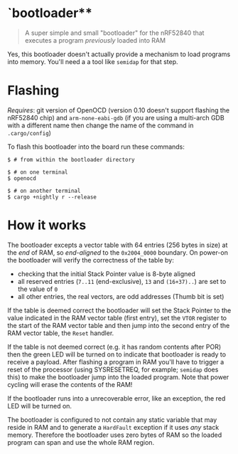 # `bootloader**

> A super simple and small "bootloader" for the nRF52840 that executes a program
> *previously* loaded into RAM

Yes, this bootloader doesn't actually provide a mechanism to load programs into
memory. You'll need a a tool like `semidap` for that step.

# Flashing

*Requires*: git version of OpenOCD (version 0.10 doesn't support flashing the
nRF52840 chip) and `arm-none-eabi-gdb` (if you are using a multi-arch GDB with a
different name then change the name of the command in `.cargo/config`)

To flash this bootloader into the board run these commands:

``` console
$ # from within the bootloader directory

$ # on one terminal
$ openocd

$ # on another terminal
$ cargo +nightly r --release
```

# How it works

The bootloader excepts a vector table with 64 entries (256 bytes in size) at the
*end* of RAM, so *end-aligned* to the `0x2004_0000` boundary. On power-on the
bootloader will verify the correctness of the table by:

- checking that the initial Stack Pointer value is 8-byte aligned
- all reserved entries (`7..11` (end-exclusive), `13` and `(16+37)..`) are set
  to the value of `0`
- all other entries, the real vectors, are odd addresses (Thumb bit is set)

If the table is deemed correct the bootloader will set the Stack Pointer to the
value indicated in the RAM vector table (first entry), set the `VTOR` register
to the start of the RAM vector table and then jump into the second entry of the
RAM vector table, the `Reset` handler.

If the table is not deemed correct (e.g. it has random contents after POR) then
the green LED will be turned on to indicate that bootloader is ready to receive
a payload. After flashing a program in RAM you'll have to trigger a reset of the
processor (using SYSRESETREQ, for example; `semidap` does this) to make the
bootloader jump into the loaded program. Note that power cycling will erase the
contents of the RAM!

If the bootloader runs into a unrecoverable error, like an exception, the red
LED will be turned on.

The bootloader is configured to not contain any static variable that may reside
in RAM and to generate a `HardFault` exception if it uses *any* stack memory.
Therefore the bootloader uses zero bytes of RAM so the loaded program can span
and use the whole RAM region.
